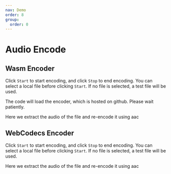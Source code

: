 ```yaml
---
nav: Demo
order: 8
group:
  order: 0
---
```


# Audio Encode

## Wasm Encoder 

Click ```Start``` to start encoding, and click ```Stop``` to end encoding. You can select a local file before clicking ```Start```. If no file is selected, a test file will be used.

The code will load the encoder, which is hosted on github. Please wait patiently.

Here we extract the audio of the file and re-encode it using aac

<code src="./audio-encode-wasm.tsx"></code>

## WebCodecs Encoder

Click ```Start``` to start encoding, and click ```Stop``` to end encoding. You can select a local file before clicking ```Start```. If no file is selected, a test file will be used.

Here we extract the audio of the file and re-encode it using aac

<code src="./audio-encode-webcodecs.tsx"></code>